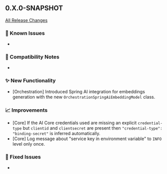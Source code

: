 ## 0.X.0-SNAPSHOT

[All Release Changes](https://github.com/SAP/ai-sdk-java/releases/)

### 🚧 Known Issues

-

### 🔧 Compatibility Notes

-

### ✨ New Functionality

- [Orchestration] Introduced Spring AI integration for embeddings generation with the new `OrchestrationSpringAiEmbeddingModel` class.

### 📈 Improvements

- [Core] If the AI Core credentials used are missing an explicit `credential-type` but `clientid` and `clientsecret` are present then `"credential-type": "binding-secret"` is inferred automatically.
- [Core] Log message about "service key in environment variable" to `INFO` level only once.

### 🐛 Fixed Issues

-

